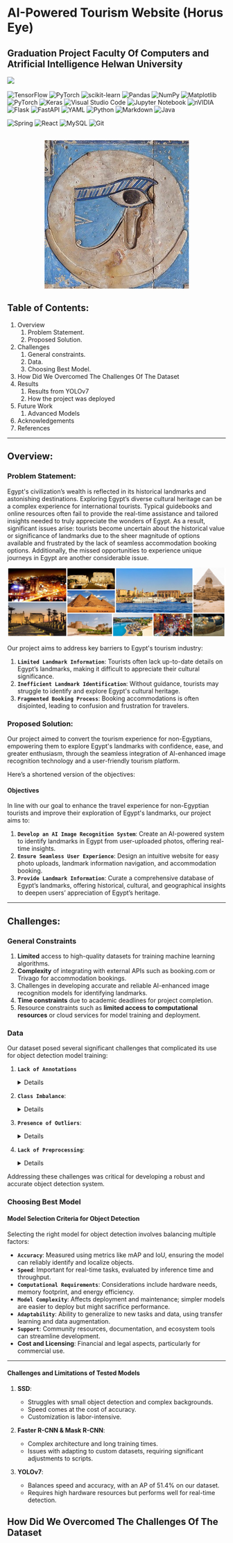# AI-Powered Tourism Website (Horus Eye)
## Graduation Project Faculty Of Computers and Atrificial Intelligence Helwan University



<img src= "https://img.shields.io/badge/Weights_&_Biases-FFBE00?style=for-the-badge&logo=WeightsAndBiases&logoColor=white">


![TensorFlow](https://img.shields.io/badge/TensorFlow-%23FF6F00.svg?style=for-the-badge&logo=TensorFlow&logoColor=white)
![PyTorch](https://img.shields.io/badge/PyTorch-%23EE4C2C.svg?style=for-the-badge&logo=PyTorch&logoColor=white)
![scikit-learn](https://img.shields.io/badge/scikit--learn-%23F7931E.svg?style=for-the-badge&logo=scikit-learn&logoColor=white)
![Pandas](https://img.shields.io/badge/pandas-%23150458.svg?style=for-the-badge&logo=pandas&logoColor=white)
![NumPy](https://img.shields.io/badge/numpy-%23013243.svg?style=for-the-badge&logo=numpy&logoColor=white)
![Matplotlib](https://img.shields.io/badge/Matplotlib-%23ffffff.svg?style=for-the-badge&logo=Matplotlib&logoColor=black)
![PyTorch](https://img.shields.io/badge/PyTorch-%23EE4C2C.svg?style=for-the-badge&logo=PyTorch&logoColor=white)
![Keras](https://img.shields.io/badge/Keras-%23D00000.svg?style=for-the-badge&logo=Keras&logoColor=white)
![Visual Studio Code](https://img.shields.io/badge/Visual%20Studio%20Code-0078d7.svg?style=for-the-badge&logo=visual-studio-code&logoColor=white)
![Jupyter Notebook](https://img.shields.io/badge/jupyter-%23FA0F00.svg?style=for-the-badge&logo=jupyter&logoColor=white)
![nVIDIA](https://img.shields.io/badge/nVIDIA-%2376B900.svg?style=for-the-badge&logo=nVIDIA&logoColor=white)
![Flask](https://img.shields.io/badge/flask-%23000.svg?style=for-the-badge&logo=flask&logoColor=white)
![FastAPI](https://img.shields.io/badge/FastAPI-005571?style=for-the-badge&logo=fastapi)
![YAML](https://img.shields.io/badge/yaml-%23ffffff.svg?style=for-the-badge&logo=yaml&logoColor=151515)
![Python](https://img.shields.io/badge/python-3670A0?style=for-the-badge&logo=python&logoColor=ffdd54)
![Markdown](https://img.shields.io/badge/markdown-%23000000.svg?style=for-the-badge&logo=markdown&logoColor=white)
![Java](https://img.shields.io/badge/java-%23ED8B00.svg?style=for-the-badge&logo=openjdk&logoColor=white)

![Spring](https://img.shields.io/badge/spring-%236DB33F.svg?style=for-the-badge&logo=spring&logoColor=white)
![React](https://img.shields.io/badge/react-%2320232a.svg?style=for-the-badge&logo=react&logoColor=%2361DAFB)
![MySQL](https://img.shields.io/badge/mysql-4479A1.svg?style=for-the-badge&logo=mysql&logoColor=white)
![Git](https://img.shields.io/badge/git-%23F05033.svg?style=for-the-badge&logo=git&logoColor=white)


<br>

<div align="center">
  <img src="Images/Horus%20Eye.jpg">
</div>


## Table of Contents:
1. Overview
   1. Problem Statement.
   2. Proposed Solution.
2. Challenges
   1. General constraints.
   2. Data.
   3. Choosing Best Model.
3. How Did We Overcomed The Challenges Of The Dataset 
4. Results
   1. Results from YOLOv7
   2. How the project was deployed
5. Future Work
   1. Advanced Models
6. Acknowledgements 
7. References

--- 
## Overview:
### Problem Statement:
Egypt's civilization’s wealth is reflected in its historical landmarks and astonishing destinations. Exploring Egypt’s diverse cultural heritage can be a complex experience for international tourists. Typical guidebooks and online resources often fail to provide the real-time assistance and tailored insights needed to truly appreciate the wonders of Egypt. As a result, significant issues arise: tourists become uncertain about the historical value or significance of landmarks due to the sheer magnitude of options available and frustrated by the lack of seamless accommodation booking options. Additionally, the missed opportunities to experience unique journeys in Egypt are another considerable issue.

![tourism](Images/tourism.png)


Our project aims to address key barriers to Egypt's tourism industry:

1. **`Limited Landmark Information`**: Tourists often lack up-to-date details on Egypt’s landmarks, making it difficult to appreciate their cultural significance.
2. **`Inefficient Landmark Identification`**: Without guidance, tourists may struggle to identify and explore Egypt's cultural heritage.
3. **`Fragmented Booking Process`**: Booking accommodations is often disjointed, leading to confusion and frustration for travelers.
### Proposed Solution:

Our project aimed to convert the tourism experience for non-Egyptians, empowering them to explore Egypt's landmarks with confidence, ease, and greater enthusiasm, through the seamless integration of AI-enhanced image recognition technology and a user-friendly tourism platform.

Here’s a shortened version of the objectives:

#### Objectives
In line with our goal to enhance the travel experience for non-Egyptian tourists and improve their exploration of Egypt's landmarks, our project aims to:

1. **`Develop an AI Image Recognition System`**: Create an AI-powered system to identify landmarks in Egypt from user-uploaded photos, offering real-time insights.
2. **`Ensure Seamless User Experience`**: Design an intuitive website for easy photo uploads, landmark information navigation, and accommodation booking.
3. **`Provide Landmark Information`**: Curate a comprehensive database of Egypt’s landmarks, offering historical, cultural, and geographical insights to deepen users’ appreciation of Egypt’s heritage.

--- 

## Challenges:
### General Constraints
1. **Limited** access to high-quality datasets for training machine learning algorithms.
2. **Complexity** of integrating with external APIs such as booking.com or Trivago for accommodation bookings.
3. Challenges in developing accurate and reliable AI-enhanced image recognition models for identifying landmarks.
4. **Time constraints** due to academic deadlines for project completion.
5. Resource constraints such as **limited access to computational resources** or cloud services for model training and deployment.

### Data
Our dataset posed several significant challenges that complicated its use for object detection model training:
1. **`Lack of Annotations`**
   <details>

   1. The dataset consisted solely of raw images without any accompanying annotation files, CSV files, or metadata.
   2. This absence necessitated the manual creation of ground truth data, a process that is both time-consuming and labor-intensive.
    
   </detials>

2. **`Class Imbalance`**:
   <details>

   1. There was a notable imbalance in object classes, with some classes being significantly underrepresented.
   2. This imbalance risks producing a biased model that performs well on frequent classes but poorly on less frequent ones, affecting overall accuracy and reliability.
   </details> 
3. **`Presence of Outliers`**:
   <details>

   1. The dataset contained numerous outliers, such as low-quality images, irrelevant objects, and unusual object orientations.
   2. These outliers could introduce noise into the training process, potentially confusing the model and degrading its performance if not properly managed during preprocessing.
   </details> 
4. **`Lack of Preprocessing`**:
   <details>

   1. The dataset had not undergone any preprocessing, requiring extensive steps to ensure suitability for model training.
   2. Essential preprocessing tasks included resizing, normalization, and augmentation to improve the model's ability to generalize across varied input data.
   </details> 
Addressing these challenges was critical for developing a robust and accurate object detection system.

### Choosing Best Model

#### Model Selection Criteria for Object Detection

Selecting the right model for object detection involves balancing multiple factors:

- **`Accuracy`**: Measured using metrics like mAP and IoU, ensuring the model can reliably identify and localize objects.
- **`Speed`**: Important for real-time tasks, evaluated by inference time and throughput.
- **`Computational Requirements`**: Considerations include hardware needs, memory footprint, and energy efficiency.
- **`Model Complexity`**: Affects deployment and maintenance; simpler models are easier to deploy but might sacrifice performance.
- **`Adaptability`**: Ability to generalize to new tasks and data, using transfer learning and data augmentation.
- **`Support`**: Community resources, documentation, and ecosystem tools can streamline development.
- **Cost and Licensing**: Financial and legal aspects, particularly for commercial use.

---

#### Challenges and Limitations of Tested Models

1. **SSD**:
   - Struggles with small object detection and complex backgrounds.
   - Speed comes at the cost of accuracy.
   - Customization is labor-intensive.

2. **Faster R-CNN & Mask R-CNN**:
   - Complex architecture and long training times.
   - Issues with adapting to custom datasets, requiring significant adjustments to scripts.

3. **YOLOv7**:
   - Balances speed and accuracy, with an AP of 51.4% on our dataset.
   - Requires high hardware resources but performs well for real-time detection.

## How Did We Overcomed The Challenges Of The Dataset 